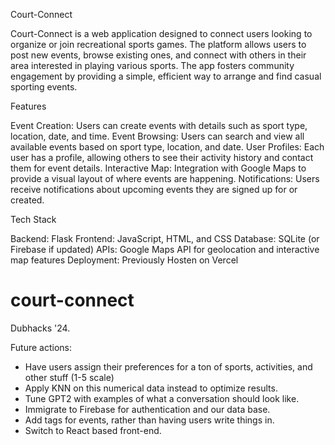 Court-Connect

Court-Connect is a web application designed to connect users looking to organize or join recreational sports games. The platform allows users to post new events, browse existing ones, and connect with others in their area interested in playing various sports. The app fosters community engagement by providing a simple, efficient way to arrange and find casual sporting events.

Features

Event Creation: Users can create events with details such as sport type, location, date, and time.
Event Browsing: Users can search and view all available events based on sport type, location, and date.
User Profiles: Each user has a profile, allowing others to see their activity history and contact them for event details.
Interactive Map: Integration with Google Maps to provide a visual layout of where events are happening.
Notifications: Users receive notifications about upcoming events they are signed up for or created.

Tech Stack

Backend: Flask
Frontend: JavaScript, HTML, and CSS
Database: SQLite (or Firebase if updated)
APIs: Google Maps API for geolocation and interactive map features
Deployment: Previously Hosten on Vercel


# court-connect
Dubhacks '24.

Future actions:
- Have users assign their preferences for a ton of sports, activities, and other stuff (1-5 scale)
- Apply KNN on this numerical data instead to optimize results.
- Tune GPT2 with examples of what a conversation should look like.
- Immigrate to Firebase for authentication and our data base.
- Add tags for events, rather than having users write things in.
- Switch to React based front-end.
